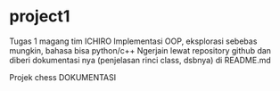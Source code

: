 # project1
Tugas 1 magang tim ICHIRO 
Implementasi OOP, eksplorasi sebebas mungkin, bahasa bisa python/c++
Ngerjain lewat repository github dan diberi dokumentasi nya (penjelasan rinci class, dsbnya) di README.md

Projek chess
DOKUMENTASI
